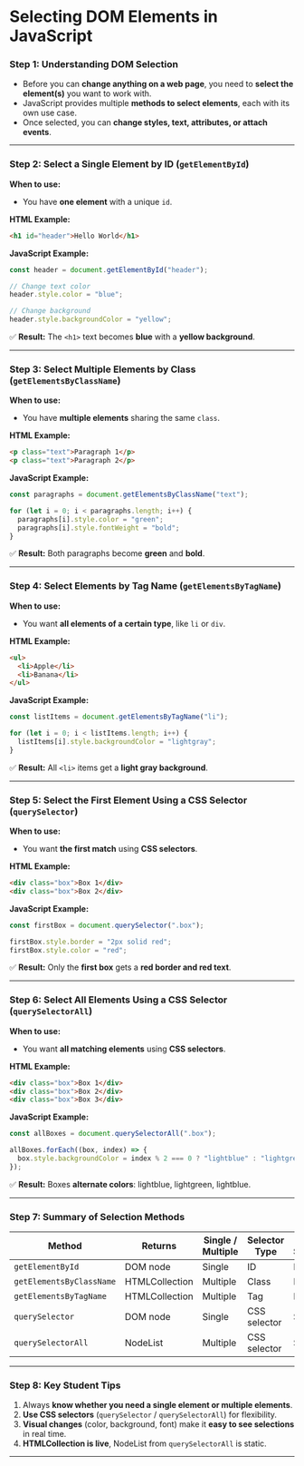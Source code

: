 
# **Selecting DOM Elements in JavaScript**

### **Step 1: Understanding DOM Selection**

* Before you can **change anything on a web page**, you need to **select the element(s)** you want to work with.
* JavaScript provides multiple **methods to select elements**, each with its own use case.
* Once selected, you can **change styles, text, attributes, or attach events**.

---

### **Step 2: Select a Single Element by ID (`getElementById`)**

**When to use:**

* You have **one element** with a unique `id`.

**HTML Example:**

```html
<h1 id="header">Hello World</h1>
```

**JavaScript Example:**

```javascript
const header = document.getElementById("header");

// Change text color
header.style.color = "blue";

// Change background
header.style.backgroundColor = "yellow";
```

✅ **Result:** The `<h1>` text becomes **blue** with a **yellow background**.

---

### **Step 3: Select Multiple Elements by Class (`getElementsByClassName`)**

**When to use:**

* You have **multiple elements** sharing the same `class`.

**HTML Example:**

```html
<p class="text">Paragraph 1</p>
<p class="text">Paragraph 2</p>
```

**JavaScript Example:**

```javascript
const paragraphs = document.getElementsByClassName("text");

for (let i = 0; i < paragraphs.length; i++) {
  paragraphs[i].style.color = "green";
  paragraphs[i].style.fontWeight = "bold";
}
```

✅ **Result:** Both paragraphs become **green** and **bold**.

---

### **Step 4: Select Elements by Tag Name (`getElementsByTagName`)**

**When to use:**

* You want **all elements of a certain type**, like `li` or `div`.

**HTML Example:**

```html
<ul>
  <li>Apple</li>
  <li>Banana</li>
</ul>
```

**JavaScript Example:**

```javascript
const listItems = document.getElementsByTagName("li");

for (let i = 0; i < listItems.length; i++) {
  listItems[i].style.backgroundColor = "lightgray";
}
```

✅ **Result:** All `<li>` items get a **light gray background**.

---

### **Step 5: Select the First Element Using a CSS Selector (`querySelector`)**

**When to use:**

* You want **the first match** using **CSS selectors**.

**HTML Example:**

```html
<div class="box">Box 1</div>
<div class="box">Box 2</div>
```

**JavaScript Example:**

```javascript
const firstBox = document.querySelector(".box");

firstBox.style.border = "2px solid red";
firstBox.style.color = "red";
```

✅ **Result:** Only the **first box** gets a **red border and red text**.

---

### **Step 6: Select All Elements Using a CSS Selector (`querySelectorAll`)**

**When to use:**

* You want **all matching elements** using **CSS selectors**.

**HTML Example:**

```html
<div class="box">Box 1</div>
<div class="box">Box 2</div>
<div class="box">Box 3</div>
```

**JavaScript Example:**

```javascript
const allBoxes = document.querySelectorAll(".box");

allBoxes.forEach((box, index) => {
  box.style.backgroundColor = index % 2 === 0 ? "lightblue" : "lightgreen";
});
```

✅ **Result:** Boxes **alternate colors**: lightblue, lightgreen, lightblue.

---

### **Step 7: Summary of Selection Methods**

| Method                   | Returns        | Single / Multiple | Selector Type | Live / Static |
| ------------------------ | -------------- | ----------------- | ------------- | ------------- |
| `getElementById`         | DOM node       | Single            | ID            | N/A           |
| `getElementsByClassName` | HTMLCollection | Multiple          | Class         | Live          |
| `getElementsByTagName`   | HTMLCollection | Multiple          | Tag           | Live          |
| `querySelector`          | DOM node       | Single            | CSS selector  | Static        |
| `querySelectorAll`       | NodeList       | Multiple          | CSS selector  | Static        |

---

### **Step 8: Key Student Tips**

1. Always **know whether you need a single element or multiple elements**.
2. **Use CSS selectors** (`querySelector` / `querySelectorAll`) for flexibility.
3. **Visual changes** (color, background, font) make it **easy to see selections** in real time.
4. **HTMLCollection is live**, NodeList from `querySelectorAll` is static.

---

